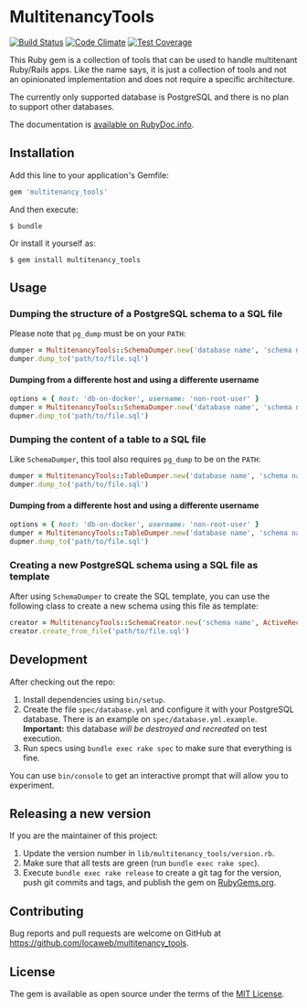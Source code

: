 # MultitenancyTools

[![Build Status][travis-badge]][travis-build]
[![Code Climate][cc-badge]][cc-details]
[![Test Coverage][cc-cov-badge]][cc-cov-details]

This Ruby gem is a collection of tools that can be used to handle multitenant
Ruby/Rails apps. Like the name says, it is just a collection of tools and not
an opinionated implementation and does not require a specific architecture.

The currently only supported database is PostgreSQL and there is no plan to
support other databases.

The documentation is [available on RubyDoc.info][docs].

## Installation

Add this line to your application's Gemfile:

```ruby
gem 'multitenancy_tools'
```

And then execute:

    $ bundle

Or install it yourself as:

    $ gem install multitenancy_tools

## Usage

### Dumping the structure of a PostgreSQL schema to a SQL file

Please note that `pg_dump` must be on your `PATH`:

```ruby
dumper = MultitenancyTools::SchemaDumper.new('database name', 'schema name')
dumper.dump_to('path/to/file.sql')
```

#### Dumping from a differente host and using a differente username
```ruby
options = { host: 'db-on-docker', username: 'non-root-user' }
dumper = MultitenancyTools::SchemaDumper.new('database name', 'schema name', options)
dupmer.dump_to('path/to/file.sql')
```

### Dumping the content of a table to a SQL file

Like `SchemaDumper`, this tool also requires `pg_dump` to be on the `PATH`:

```ruby
dumper = MultitenancyTools::TableDumper.new('database name', 'schema name', 'table name')
dumper.dump_to('path/to/file.sql')
```

#### Dumping from a differente host and using a differente username
```ruby
options = { host: 'db-on-docker', username: 'non-root-user' }
dumper = MultitenancyTools::TableDumper.new('database name', 'schema name', 'table_name', options)
dupmer.dump_to('path/to/file.sql')
```

### Creating a new PostgreSQL schema using a SQL file as template

After using `SchemaDumper` to create the SQL template, you can use the following
class to create a new schema using this file as template:

```ruby
creator = MultitenancyTools::SchemaCreator.new('schema name', ActiveRecord::Base.connection)
creator.create_from_file('path/to/file.sql')
```

## Development

After checking out the repo:

1. Install dependencies using `bin/setup`.
2. Create the file `spec/database.yml` and configure it with your PostgreSQL
database. There is an example on `spec/database.yml.example`. **Important:**
this database *will be destroyed and recreated* on test execution.
3. Run specs using `bundle exec rake spec` to make sure that everything is fine.

You can use `bin/console` to get an interactive prompt that will allow you to
experiment.

## Releasing a new version

If you are the maintainer of this project:

1. Update the version number in `lib/multitenancy_tools/version.rb`.
2. Make sure that all tests are green (run `bundle exec rake spec`).
3. Execute `bundle exec rake release` to create a git tag for the version, push
git commits and tags, and publish the gem on [RubyGems.org][rubygems].

## Contributing

Bug reports and pull requests are welcome on GitHub at
https://github.com/locaweb/multitenancy_tools.

## License

The gem is available as open source under the terms of the
[MIT License](http://opensource.org/licenses/MIT).

[travis-badge]: https://travis-ci.org/locaweb/multitenancy_tools.svg?branch=master
[travis-build]: https://travis-ci.org/locaweb/multitenancy_tools
[cc-badge]: https://codeclimate.com/github/locaweb/multitenancy_tools/badges/gpa.svg
[cc-details]: https://codeclimate.com/github/locaweb/multitenancy_tools
[cc-cov-badge]: https://codeclimate.com/github/locaweb/multitenancy_tools/badges/coverage.svg
[cc-cov-details]: https://codeclimate.com/github/locaweb/multitenancy_tools/coverage
[docs]: http://www.rubydoc.info/gems/multitenancy_tools
[rubygems]: https://rubygems.org/gems/multitenancy_tools
